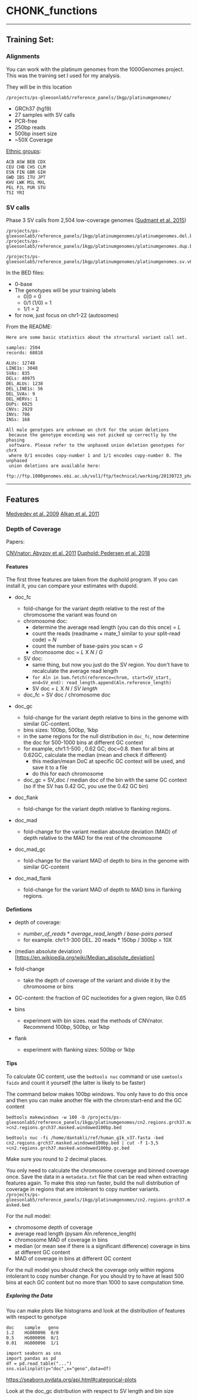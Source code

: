 # CHONK_functions
----------------------

## Training Set: 

### Alignments

You can work with the platinum genomes from the 1000Genomes project. This was the training set I used for my analysis.

They will be in this location

`/projects/ps-gleesonlab5/reference_panels/1kgp/platinumgenomes/`

* GRCh37 (hg19)
* 27 samples with SV calls
* PCR-free 
* 250bp reads
* 500bp insert size
* ~50X Coverage

[Ethnic groups](http://www.internationalgenome.org/category/population/):
```
ACB ASW BEB CDX 
CEU CHB CHS CLM 
ESN FIN GBR GIH 
GWD IBS ITU JPT 
KHV LWK MSL MXL 
PEL PJL PUR STU 
TSI YRI
```

### SV calls

Phase 3 SV calls from 2,504 low-coverage genomes ([Sudmant et al. 2015](https://www.nature.com/articles/nature15394))
```
/projects/ps-gleesonlab5/reference_panels/1kgp/platinumgenomes/platinumgenomes.del.bed  
/projects/ps-gleesonlab5/reference_panels/1kgp/platinumgenomes/platinumgenomes.dup.bed

/projects/ps-gleesonlab5/reference_panels/1kgp/platinumgenomes/platinumgenomes.sv.v8.vcf
```

In the BED files: 
* 0-base
* The genotypes will be your training labels
  * 0|0 = 0
  * 0/1 (1/0) = 1
  * 1/1 = 2
* for now, just focus on chr1-22 (autosomes) 

From the README:
```
Here are some basic statistics about the structural variant call set.

samples: 2504
records: 68818

ALUs: 12748
LINE1s: 3048
SVAs: 835
DELs: 40975
DEL_ALUs: 1238
DEL_LINE1s: 56
DEL_SVAs: 9
DEL_HERVs: 1
DUPs: 6025
CNVs: 2929
INVs: 786
INSs: 168

All male genotypes are unknown on chrX for the union deletions
 because the genotype encoding was not picked up correctly by the phasing
 software. Please refer to the unphased union deletion genotypes for chrX
 where 0/1 encodes copy-number 1 and 1/1 encodes copy-number 0. The unphased
 union deletions are available here:
 ftp://ftp.1000genomes.ebi.ac.uk/vol1/ftp/technical/working/20130723_phase3_wg/union_gls/ALL.wgs.phase3_dels_merged_genome_strip.20130502.dels.low_coverage.genotypes.vcf.gz
```

------------

## Features
[Medvedev et al. 2009](https://www.nature.com/articles/nmeth.1374)
[Alkan et al. 2011](https://www.nature.com/articles/nrg2958)

### Depth of Coverage

Papers:

[CNVnator: Abyzov et al. 2011](https://genome.cshlp.org/content/21/6/974.short)
[Duphold: Pedersen et al. 2018](https://www.biorxiv.org/content/early/2018/11/08/465385.full.pdf)

#### Features

The first three features are taken from the duphold program. If you can install it, you can compare your estimates with dupold. 

* doc_fc
  * fold-change for the variant depth relative to the rest of the chromosome the variant was found on
  * chromosome doc:
    * determine the average read length (you can do this once) = *L*
    * count the reads (readname + mate_1 similar to your split-read code) = *N*
    * count the number of base-pairs you scan = *G*
    * chromosome doc = *L* X *N* / *G* 
  * SV doc:
    * same thing, but now you just do the SV region. You don't have to recalculate the average read length  
    * `for Aln in bam.fetch(reference=chrom, start=SV_start, end=SV_end): read_length.append(Aln.reference_length)`
    * SV doc = *L* X *N* / *SV length*
  * doc_fc = SV doc / chromosome doc
  
* doc_gc
  * fold-change for the variant depth relative to bins in the genome with similar GC-content.
  * bins sizes: 100bp, 500bp, 1kbp
  * in the same regions for the null distribution in `doc_fc`, now determine the doc for 500-1000 bins at different GC context
  * for example, chr1:1-500 , 0.62 GC; doc=0.8. then for all bins at 0.62GC, calculate the median (mean and check if different) 
    * this median/mean DoC at specific GC context will be used, and save it to a file 
    * do this for each chromosome
  * doc_gc = SV_doc  / median doc of the bin with the same GC context (so if the SV has 0.42 GC, you use the 0.42 GC bin) 
  
* doc_flank
  * fold-change for the variant depth relative to flanking regions.

* doc_mad
  * fold-change for the variant median absolute deviation (MAD) of depth relative to the MAD for the rest of the chromosome
* doc_mad_gc
  * fold-change for the variant MAD of depth to bins in the genome with similar GC-content
* doc_mad_flank
  * fold-change for the variant MAD of depth to MAD bins in flanking regions.

#### Defintions

* depth of coverage:
  * *number_of_reads* * *average_read_length* / *base-pairs parsed*
  * for example. chr1:1-300 DEL. 20 reads * 150bp / 300bp = 10X

* (median absolute deviation)[https://en.wikipedia.org/wiki/Median_absolute_deviation]

* fold-change
  * take the depth of coverage of the variant and divide it by the chromosome or bins

* GC-content: the fraction of GC nucleotides for a given region, like 0.65 

* bins
  * experiment with bin sizes. read the methods of CNVnator. Recommend 100bp, 500bp, or 1kbp

* flank
  * experiment with flanking sizes: 500bp or 1kbp

#### Tips

To calculate GC content, use the `bedtools nuc` command or use `samtools faidx` and count it yourself (the latter is likely to be faster)

The command below makes 100bp windows. You only have to do this once and then you can make another file with the chrom:start-end and the GC content 
```
bedtools makewindows -w 100 -b /projects/ps-gleesonlab5/reference_panels/1kgp/platinumgenomes/cn2.regions.grch37.masked.bed >cn2.regions.grch37.masked.windowed100bp.bed

bedtools nuc -fi /home/dantakli/ref/human_g1k_v37.fasta -bed cn2.regions.grch37.masked.windowed100bp.bed | cut -f 1-3,5 >cn2.regions.grch37.masked.windowed100bp.gc.bed
```
Make sure you round to 2 decimal places. 



You only need to calculate the chromosome coverage and binned coverage once. Save the data in a `metadata.txt` file that can be read when
extracting features again. To make this step run faster, build the null distribution of coverage in regions that are intolerant to copy
number variants. `/projects/ps-gleesonlab5/reference_panels/1kgp/platinumgenomes/cn2.regions.grch37.masked.bed`

For the null model:
  * chromosome depth of coverage
  * average read length (pysam Aln.reference_length)
  * chromosome MAD of coverage in bins
  * median (or mean see if there is a significant difference) coverage in bins at different GC content
  * MAD of coverage in bins at different GC content

For the null model you should check the coverage only within regions intolerant to copy number change. 
For you should try to have at least 500 bins at each GC content but no more than 1000 to save computation time.

##### Exploring the Data

You can make plots like histograms and look at the distribution of features with respect to genotype

````
doc    sample   geno
1.2    HG000096  0/0
0.5    HG000096  0/1
0.01   HG000096  1/1
````

```
import seaborn as sns
import pandas as pd
df = pd.read_table("...")
sns.violinplot(y="doc",x="geno",data=df) 
```
https://seaborn.pydata.org/api.html#categorical-plots

Look at the doc_gc distribution with respect to SV length and bin size 


